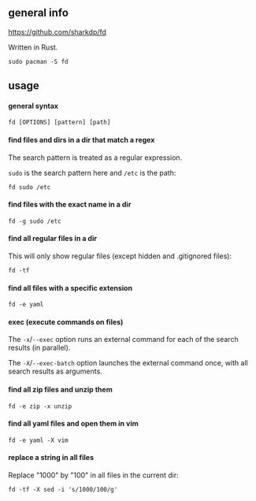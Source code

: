 ## general info

https://github.com/sharkdp/fd

Written in Rust.

```
sudo pacman -S fd
```

## usage

#### general syntax

```
fd [OPTIONS] [pattern] [path]
```

#### find files and dirs in a dir that match a regex

The search pattern is treated as a regular expression.

`sudo` is the search pattern here and `/etc` is the path:
```
fd sudo /etc
```

#### find files with the exact name in a dir

```
fd -g sudo /etc
```

#### find all regular files in a dir

This will only show regular files (except hidden and .gitignored files):
```
fd -tf
```

#### find all files with a specific extension

```
fd -e yaml
```

#### exec (execute commands on files)

The `-x`/`--exec` option runs an external command for each of the search results (in parallel).

The `-X`/`--exec-batch` option launches the external command once, with all search results as arguments.

#### find all zip files and unzip them

```
fd -e zip -x unzip
```

#### find all yaml files and open them in vim

```
fd -e yaml -X vim
```

#### replace a string in all files

Replace "1000" by "100" in all files in the current dir:
```
fd -tf -X sed -i 's/1000/100/g'
```
